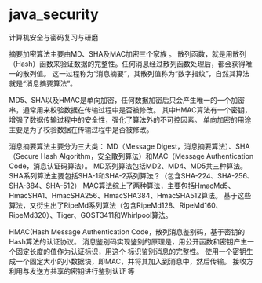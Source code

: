 # java_security
计算机安全与密码复习与研磨

摘要加密算法主要由MD、SHA及MAC加密三个家族 。
散列函数，就是用散列（Hash）函数来验证数据的完整性。任何消息经过散列函数处理后，都会获得唯一的散列值。
这一过程称为“消息摘要”，其散列值称为“数字指纹”，自然其算法就是“消息摘要算法”。
 
MD5、SHA以及HMAC是单向加密，任何数据加密后只会产生唯一的一个加密串，通常用来校验数据在传输过程中是否被修改。
其中HMAC算法有一个密钥，增强了数据传输过程中的安全性，强化了算法外的不可控因素。
单向加密的用途主要是为了校验数据在传输过程中是否被修改。

消息摘要算法主要分为三大类：
MD（Message Digest，消息摘要算法）、SHA（Secure Hash Algorithm，安全散列算法）和MAC（Message Authentication Code，消息认证码算法）。
MD系列算法包括MD2、MD4、MD5共三种算法。
SHA系列算法主要包括SHA-1和SHA-2系列算法？（包含SHA-224、SHA-256、SHA-384、SHA-512）
MAC算法综上了两种算法，主要包括HmacMd5、HmacSHA1、HmacSHA256、HmacSHA384、HmacSHA512算法。
 基于这些算法，又衍生出了RipeMd系列算法（包含RipeMd128、RipeMd160、RipeMd320）、Tiger、GOST3411和Whirlpool算法。
 
HMAC(Hash Message Authentication Code，散列消息鉴别码，基于密钥的Hash算法的认证协议。
消息鉴别码实现鉴别的原理是，用公开函数和密钥产生一个固定长度的值作为认证标识，用这个 标识鉴别消息的完整性。
使用一个密钥生成一个固定大小的小数据块，即MAC，并将其加入到消息中，然后传输。
接收方利用与发送方共享的密钥进行鉴别认证 等
